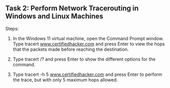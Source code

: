 ## **Task 2: Perform Network Tracerouting in Windows and Linux Machines**

Steps:

1. In the Windows 11 virtual machine, open the Command Prompt window. Type tracert www.certifiedhacker.com and press Enter to view the hops that the packets made before reaching the destination.

2. Type tracert /? and press Enter to show the different options for the command.

3.  Type tracert -h 5 www.certifiedhacker.com and press Enter to perform the trace, but with only 5 maximum hops allowed.
